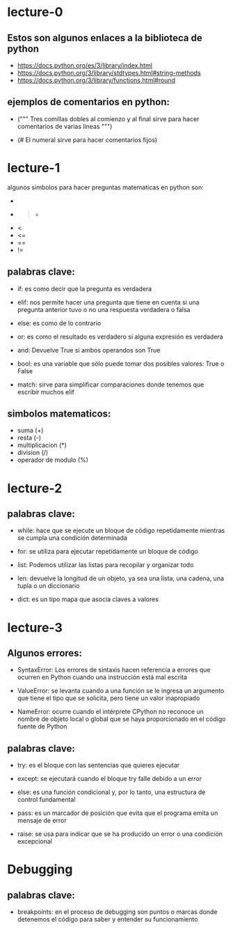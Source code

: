 # lecture-0

## Estos son algunos enlaces a la biblioteca de python
* https://docs.python.org/es/3/library/index.html
* https://docs.python.org/3/library/stdtypes.html#string-methods
* https://docs.python.org/3/library/functions.html#round

## ejemplos de comentarios en python:

* (""" Tres comillas dobles al comienzo y al final sirve para hacer comentarios de varias lineas """)

* (# El numeral sirve para hacer comentarios fijos)

# lecture-1

algunos simbolos para hacer preguntas matematicas en python son:

* >
* >=
* <
* <=
* ==
* !=

## palabras clave:

* if: es como decir que la pregunta es verdadera

* elif: nos permite hacer una pregunta que tiene en cuenta si una pregunta anterior tuvo o no una respuesta verdadera o falsa

* else: es como de lo contrario

* or: es como el resultado es verdadero si alguna expresión es verdadera

* and: Devuelve True si ambos operandos son True

* bool: es una variable que sólo puede tomar dos posibles valores: True o False

* match: sirve para simplificar comparaciones donde tenemos que escribir muchos elif


## simbolos matematicos:

* suma (+)
* resta (-)
* multiplicacion (*)
* division (/)
* operador de modulo (%)

# lecture-2

## palabras clave:

* while: hace que se ejecute un bloque de código repetidamente mientras se cumpla una condición determinada

* for: se utiliza para ejecutar repetidamente un bloque de código

* list: Podemos utilizar las listas para recopilar y organizar todo

* len: devuelve la longitud de un objeto, ya sea una lista, una cadena, una tupla o un diccionario

* dict: es un tipo mapa que asocia claves a valores

# lecture-3

## Algunos errores:

* SyntaxError: Los errores de sintaxis hacen referencia a errores que ocurren en Python cuando una instrucción está mal escrita

* ValueError: se levanta cuando a una función se le ingresa un argumento que tiene el tipo que se solicita, pero tiene un valor inapropiado

* NameError: ocurre cuando el intérprete CPython no reconoce un nombre de objeto local o global que se haya proporcionado en el código fuente de Python

## palabras clave:

* try: es el bloque con las sentencias que quieres ejecutar

* except: se ejecutará cuando el bloque try falle debido a un error 

* else: es una función condicional y, por lo tanto, una estructura de control fundamental

* pass:  es un marcador de posición que evita que el programa emita un mensaje de error

* raise: se usa para indicar que se ha producido un error o una condición excepcional

# Debugging

## palabras clave:

* breakpoints: en el proceso de debugging son puntos o marcas donde detenemos el código para saber y entender su funcionamiento